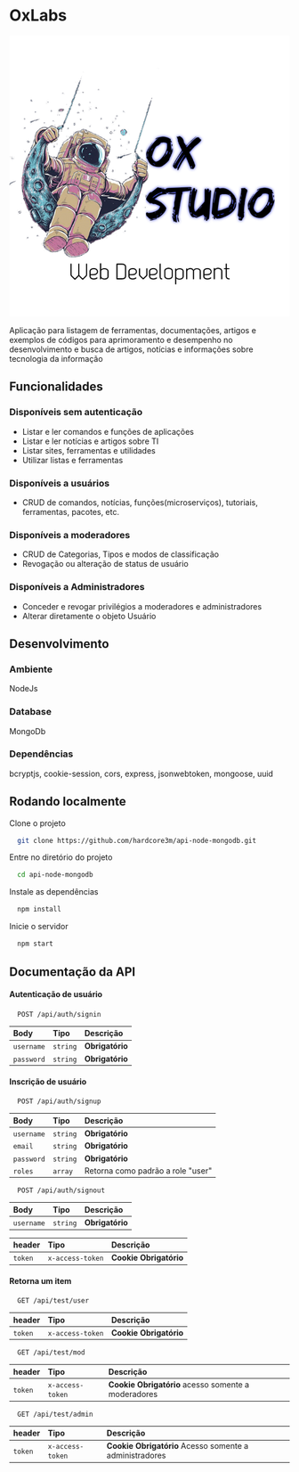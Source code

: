 # OxLabs

![Logo](https://raw.githubusercontent.com/hardcore3m/oxlabs/main/src/public/img/logo.png)

Aplicação para listagem de ferramentas, documentações, artigos e exemplos de códigos para aprimoramento e desempenho no desenvolvimento e busca de artigos, notícias e informações sobre tecnologia da informação

## Funcionalidades

### Disponíveis sem autenticação

- Listar e ler comandos e funções de aplicações
- Listar e ler notícias e artigos sobre TI
- Listar sites, ferramentas e utilidades
- Utilizar listas e ferramentas

### Disponíveis a usuários

- CRUD  de comandos, notícias, funções(microserviços), tutoriais, ferramentas, pacotes, etc.

### Disponíveis a moderadores

- CRUD  de Categorias, Tipos e modos de classificação
- Revogação ou alteração de status de usuário

### Disponíveis a Administradores

- Conceder e revogar privilégios a moderadores e administradores
- Alterar diretamente o objeto Usuário

## Desenvolvimento

### Ambiente

NodeJs

### Database

MongoDb

### Dependências

bcryptjs, cookie-session, cors, express, jsonwebtoken, mongoose, uuid

## Rodando localmente

Clone o projeto

```bash
  git clone https://github.com/hardcore3m/api-node-mongodb.git
```

Entre no diretório do projeto

```bash
  cd api-node-mongodb
```

Instale as dependências

```bash
  npm install
```

Inicie o servidor

```bash
  npm start
```

## Documentação da API

#### Autenticação de usuário

```http
  POST /api/auth/signin
```

| Body   | Tipo       | Descrição                           |
| :---------- | :--------- | :---------------------------------- |
| `username` | `string` | **Obrigatório**  |
| `password` | `string` | **Obrigatório**  |

#### Inscrição de usuário

```http
  POST /api/auth/signup
```

| Body   | Tipo       | Descrição                           |
| :---------- | :--------- | :---------------------------------- |
| `username` | `string` | **Obrigatório**  |
| `email` | `string` | **Obrigatório**  |
| `password` | `string` | **Obrigatório**  |
| `roles` | `array` | Retorna como padrão a role "user"  |

```http
  POST /api/auth/signout
```

| Body   | Tipo       | Descrição                           |
| :---------- | :--------- | :---------------------------------- |
| `username` | `string` | **Obrigatório**  |

| header   | Tipo       | Descrição                           |
| :---------- | :--------- | :---------------------------------- |
| `token` | `x-access-token` | **Cookie Obrigatório**  |

#### Retorna um item

```http
  GET /api/test/user
```

| header   | Tipo       | Descrição                           |
| :---------- | :--------- | :---------------------------------- |
| `token` | `x-access-token` | **Cookie Obrigatório**  |

```http
  GET /api/test/mod
```

| header   | Tipo       | Descrição                           |
| :---------- | :--------- | :---------------------------------- |
| `token` | `x-access-token` | **Cookie Obrigatório** acesso somente a moderadores  |

```http
  GET /api/test/admin
```

| header   | Tipo       | Descrição                           |
| :---------- | :--------- | :---------------------------------- |
| `token` | `x-access-token` | **Cookie Obrigatório** Acesso somente a administradores  |
